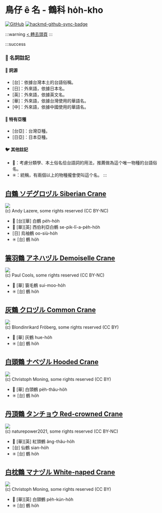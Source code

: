 # 鳥仔 ê 名 - 鶴科 ho̍h-kho

[![GitHub](https://img.shields.io/badge/GitHub-black?logo=github)](https://github.com/siansiansu/tsiau-a-e-mia)
[![hackmd-github-sync-badge](https://hackmd.io/GKPXBY8yQNWt9IQq6xbJVw/badge)](https://hackmd.io/GKPXBY8yQNWt9IQq6xbJVw)

:::warning
[< 轉去頭頁](https://hackmd.io/@siansiansu/Hy4VzNvha)
:::

:::success
### 📖 名詞註記

#### 📎 詞源

- [台]：依據台灣本土的台語俗稱。
- [日]：外來語，依據日本名。
- [英]：外來語，依據英文名。
- [華]：外來語，依據台灣使用的華語名。
- [中]：外來語，依據中國使用的華語名。

#### 🎏 特有亞種

- [台亞]：台灣亞種。
- [日亞]：日本亞種。

#### 🐦 其他註記

- 🎯：考慮分類學、本土俗名佮台語詞的用法，推薦做為這个唯一物種的台語俗名。
- ✳️：統稱，有兩個以上的物種攏會使叫這个名。
:::

## [白鶴 ソデグロヅル Siberian Crane](https://ebird.org/species/sibcra1)

![](https://inaturalist-open-data.s3.amazonaws.com/photos/42649395/medium.jpg)
<br/>
(c) Andy Lazere, some rights reserved (CC BY-NC)

- 🎯 [台][華] 白鶴 pe̍h-ho̍h
- 🎯 [華][英] 西伯利亞白鶴 se-pik-lī-a-pe̍h-ho̍h
- [日] 烏袖鶴 oo-siù-ho̍h
- ✳️ [台] 鶴 ho̍h

## [簑羽鶴 アネハヅル Demoiselle Crane](https://ebird.org/species/demcra1)

![](https://inaturalist-open-data.s3.amazonaws.com/photos/1961995/medium.jpg)
<br/>
(c) Paul Cools, some rights reserved (CC BY-NC)

- 🎯 [華] 簑毛鶴 sui-moo-ho̍h
- ✳️ [台] 鶴 ho̍h

## [灰鶴 クロヅル Common Crane](https://ebird.org/species/comcra)

![](https://inaturalist-open-data.s3.amazonaws.com/photos/187719701/medium.jpg)
<br/>
(c) Blondinrikard Fröberg, some rights reserved (CC BY)

- 🎯 [華] 灰鶴 hue-ho̍h
- ✳️ [台] 鶴 ho̍h

## [白頭鶴 ナベヅル Hooded Crane](https://ebird.org/species/hoocra1)

![](https://inaturalist-open-data.s3.amazonaws.com/photos/102489261/medium.jpeg)
<br/>
(c) Christoph Moning, some rights reserved (CC BY)

- 🎯 [華] 白頭鶴 pe̍h-thâu-ho̍h
- ✳️ [台] 鶴 ho̍h

## [丹頂鶴 タンチョウ Red-crowned Crane](https://ebird.org/species/reccra1)

![](https://inaturalist-open-data.s3.amazonaws.com/photos/122932380/medium.jpg)
<br/>
(c) naturepower2021, some rights reserved (CC BY-NC)

- 🎯 [華][英] 紅頭鶴 âng-thâu-ho̍h
- [台] 仙鶴 sian-ho̍h
- ✳️ [台] 鶴 ho̍h

## [白枕鶴 マナヅル White-naped Crane](https://ebird.org/species/whncra1)

![](https://inaturalist-open-data.s3.amazonaws.com/photos/102488482/medium.jpeg)
<br/>
(c) Christoph Moning, some rights reserved (CC BY)

- 🎯 [華][英] 白頸鶴 pe̍h-kún-ho̍h
- ✳️ [台] 鶴 ho̍h

